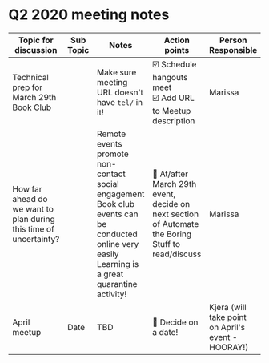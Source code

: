 # Q2 2020 meeting notes

**Topic for discussion** | **Sub Topic** | **Notes** | **Action points** | **Person Responsible** | 
-- | -- | -- | -- | --
Technical prep for March 29th Book Club | | Make sure meeting URL doesn't have `tel/` in it! | :ballot_box_with_check: Schedule hangouts meet<br>:ballot_box_with_check: Add URL to Meetup description | Marissa |
How far ahead do we want to plan during this time of uncertainty? | | Remote events promote non-contact social engagement<br>Book club events can be conducted online very easily<br>Learning is a great quarantine activity! | :black_square_button: At/after March 29th event, decide on next section of Automate the Boring Stuff to read/discuss | Marissa |
April meetup | Date | TBD | :black_square_button: Decide on a date! | Kjera (will take point on April's event - HOORAY!) |
